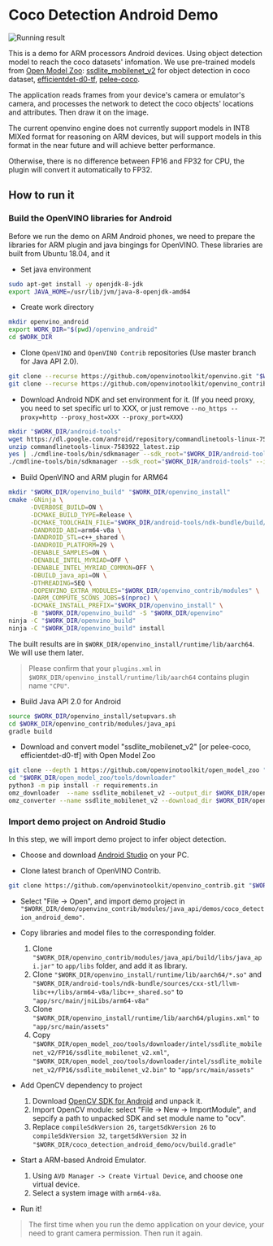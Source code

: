 # Coco Detection Android Demo

![Running result](https://user-images.githubusercontent.com/47499836/189129594-2634e176-5a5b-4051-b713-ae9574a8c3da.png)

This is a demo for ARM processors Android devices. Using object detection model to reach the coco datasets' infomation. We use pre-trained models from [Open Model Zoo](https://github.com/openvinotoolkit/open_model_zoo): [ssdlite_mobilenet_v2](https://github.com/openvinotoolkit/open_model_zoo/tree/master/models/public/ssdlite_mobilenet_v2) for object detection in coco dataset, [efficientdet-d0-tf](https://github.com/openvinotoolkit/open_model_zoo/tree/master/models/public/efficientdet-d0-tf), [pelee-coco](https://github.com/openvinotoolkit/open_model_zoo/tree/master/models/public/pelee-coco).

The application reads frames from your device's camera or emulator's camera, and processes the network to detect the coco objects' locations and attributes. Then draw it on the image.

The current openvino engine does not currently support models in INT8 MIXed format for reasoning on ARM devices, but will support models in this format in the near future and will achieve better performance.

Otherwise, there is no difference between FP16 and FP32 for CPU, the plugin will convert it automatically to FP32. 

## How to run it

### Build the OpenVINO libraries for Android

Before we run the demo on ARM Android phones, we need to prepare the libraries for ARM plugin and java bingings for OpenVINO. These libraries are built from Ubuntu 18.04, and it 

- Set java environment

```bash
sudo apt-get install -y openjdk-8-jdk
export JAVA_HOME=/usr/lib/jvm/java-8-openjdk-amd64
```

- Create work directory

```bash
mkdir openvino_android
export WORK_DIR="$(pwd)/openvino_android"
cd $WORK_DIR
```

- Clone `OpenVINO` and `OpenVINO Contrib` repositories (Use master branch for Java API 2.0).

```bash
git clone --recurse https://github.com/openvinotoolkit/openvino.git "$WORK_DIR/openvino"
git clone --recurse https://github.com/openvinotoolkit/openvino_contrib.git "$WORK_DIR/openvino_contrib"
```

- Download Android NDK and set environment for it. (If you need proxy, you need to set specific url to XXX, or just remove `--no_https --proxy=http --proxy_host=XXX --proxy_port=XXX`)

```bash
mkdir "$WORK_DIR/android-tools"
wget https://dl.google.com/android/repository/commandlinetools-linux-7583922_latest.zip
unzip commandlinetools-linux-7583922_latest.zip
yes | ./cmdline-tools/bin/sdkmanager --sdk_root="$WORK_DIR/android-tools" --licenses --no_https --proxy=http --proxy_host=XXX --proxy_port=XXX
./cmdline-tools/bin/sdkmanager --sdk_root="$WORK_DIR/android-tools" --install "ndk-bundle" --no_https --proxy=http --proxy_host=XXX --proxy_port=XXX
```

- Build OpenVINO and ARM plugin for ARM64

```bash
mkdir "$WORK_DIR/openvino_build" "$WORK_DIR/openvino_install"
cmake -GNinja \
      -DVERBOSE_BUILD=ON \
      -DCMAKE_BUILD_TYPE=Release \
      -DCMAKE_TOOLCHAIN_FILE="$WORK_DIR/android-tools/ndk-bundle/build/cmake/android.toolchain.cmake" \
      -DANDROID_ABI=arm64-v8a \
      -DANDROID_STL=c++_shared \
      -DANDROID_PLATFORM=29 \
      -DENABLE_SAMPLES=ON \
      -DENABLE_INTEL_MYRIAD=OFF \
      -DENABLE_INTEL_MYRIAD_COMMON=OFF \
      -DBUILD_java_api=ON \
      -DTHREADING=SEQ \
      -DOPENVINO_EXTRA_MODULES="$WORK_DIR/openvino_contrib/modules" \
      -DARM_COMPUTE_SCONS_JOBS=$(nproc) \
      -DCMAKE_INSTALL_PREFIX="$WORK_DIR/openvino_install" \
      -B "$WORK_DIR/openvino_build" -S "$WORK_DIR/openvino"
ninja -C "$WORK_DIR/openvino_build"
ninja -C "$WORK_DIR/openvino_build" install
```

The built results are in `$WORK_DIR/openvino_install/runtime/lib/aarch64`. We will use them later.

> Please confirm that your `plugins.xml` in `$WORK_DIR/openvino_install/runtime/lib/aarch64` contains plugin name `"CPU"`.

- Build Java API 2.0 for Android

```bash
source $WORK_DIR/openvino_install/setupvars.sh
cd $WORK_DIR/openvino_contrib/modules/java_api
gradle build
```

- Download and convert model "ssdlite_mobilenet_v2" [or pelee-coco, efficientdet-d0-tf] with Open Model Zoo

```bash
git clone --depth 1 https://github.com/openvinotoolkit/open_model_zoo "$WORK_DIR/open_model_zoo"
cd "$WORK_DIR/open_model_zoo/tools/downloader"
python3 -m pip install -r requirements.in
omz_downloader  --name ssdlite_mobilenet_v2 --output_dir $WORK_DIR/open_model_zoo/tools/downloader
omz_converter --name ssdlite_mobilenet_v2 --download_dir $WORK_DIR/open_model_zoo/tools/downloader --precision FP16
```

### Import demo project on Android Studio

In this step, we will import demo project to infer object detection.

- Choose and download [Android Studio](https://developer.android.com/studio) on your PC.

- Clone latest branch of OpenVINO Contrib.

```bash
git clone https://github.com/openvinotoolkit/openvino_contrib.git "$WORK_DIR/demo"
```

- Select "File -> Open", and import demo project in `"$WORK_DIR/demo/openvino_contrib/modules/java_api/demos/coco_detection_android_demo"`.

- Copy libraries and model files to the corresponding folder.

  1. Clone `"$WORK_DIR/openvino_contrib/modules/java_api/build/libs/java_api.jar"` to `app/libs` folder, and add it as library.
  2. Clone `"$WORK_DIR/openvino_install/runtime/lib/aarch64/*.so"` and `"$WORK_DIR/android-tools/ndk-bundle/sources/cxx-stl/llvm-libc++/libs/arm64-v8a/libc++_shared.so"` to `"app/src/main/jniLibs/arm64-v8a"`
  3. Clone `"$WORK_DIR/openvino_install/runtime/lib/aarch64/plugins.xml"` to `"app/src/main/assets"`
  4. Copy `"$WORK_DIR/open_model_zoo/tools/downloader/intel/ssdlite_mobilenet_v2/FP16/ssdlite_mobilenet_v2.xml"`, `"$WORK_DIR/open_model_zoo/tools/downloader/intel/ssdlite_mobilenet_v2/FP16/ssdlite_mobilenet_v2.bin"` to `"app/src/main/assets"`

- Add OpenCV dependency to project

  1. Download [OpenCV SDK for Android](https://github.com/opencv/opencv/releases/download/4.5.0/opencv-4.5.0-android-sdk.zip) and unpack it.
  2. Import OpenCV module: select "File -> New -> ImportModule", and sepcify a path to unpacked SDK and set module name to "ocv".
  3. Replace `compileSdkVersion 26`, `targetSdkVersion 26` to `compileSdkVersion 32`, `targetSdkVersion 32` in `"$WORK_DIR/coco_detection_android_demo/ocv/build.gradle"`

- Start a ARM-based Android Emulator.

  1. Using `AVD Manager -> Create Virtual Device`, and choose one virtual device.
  2. Select a system image with `arm64-v8a`.

- Run it!

> The first time when you run the demo application on your device, your need to grant camera permission. Then run it again.